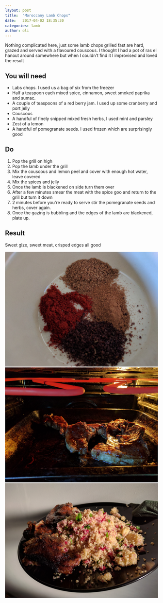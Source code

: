 ```yaml
---
layout: post
title:  "Moroccany Lamb Chops"
date:   2017-04-02 18:35:30
categories: lamb
author: oli
---
```


Nothing complicated here, just some lamb chops grilled fast are hard, grazed and served with a flavoured couscous.  I thought I had a pot of ras el hanout around somewhere but when I couldn't find it I improvised and loved the result

## You will need

* Labs chops.  I used us a bag of six from the freezer
* Half a teaspoon each mixed spice, cinnamon, sweet smoked paprika and sumac.
* A couple of teaspoons of a red berry jam.  I used up some cranberry and port jelly
* Couscous
* A handful of finely snipped mixed fresh herbs, I used mint and parsley
* Zest of a lemon
* A handful of pomegranate seeds.  I used frozen which are surprisingly good


## Do

1. Pop the grill on high
2. Pop the lamb under the grill
3. Mix the couscous and lemon peel and cover with enough hot water, leave covered
4. Mix the spices and jelly
5. Once the lamb is blackened on side turn them over
6. After a few minutes smear the meat with the spice goo and return to the grill but turn it down
7. 2 minutes before you're ready to serve stir the pomegranate seeds and herbs, cover again.
8. Once the gazing is bubbling and the edges of the lamb are blackened, plate up.


## Result

Sweet glze, sweet meat, crisped edges all good

![Spice mix](/images/moroccany-lamb-chops/moroccany-lamb-chops_01.jpg)
![Under the grill](/images/moroccany-lamb-chops/moroccany-lamb-chops_02.jpg)
![About to be in my face](/images/moroccany-lamb-chops/moroccany-lamb-chops_03.jpg)

